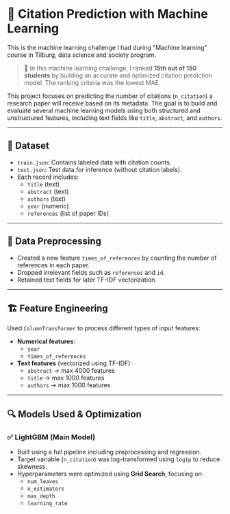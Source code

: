 # 📘 Citation Prediction with Machine Learning
This is the machine learning challenge I had during "Machine learning" course in Tilburg, data science and society program.
> 🎉 In this machine learning challenge, I ranked **15th out of 150 students** by building an accurate and optimized citation prediction model. The ranking criteria was the lowest MAE.

This project focuses on predicting the number of citations (`n_citation`) a research paper will receive based on its metadata. The goal is to build and evaluate several machine learning models using both structured and unstructured features, including text fields like `title`, `abstract`, and `authors`.

---

## 📂 Dataset

- `train.json`: Contains labeled data with citation counts.
- `test.json`: Test data for inference (without citation labels).
- Each record includes:
  - `title` (text)
  - `abstract` (text)
  - `authors` (text)
  - `year` (numeric)
  - `references` (list of paper IDs)

---

## 🧹 Data Preprocessing

- Created a new feature `times_of_references` by counting the number of references in each paper.
- Dropped irrelevant fields such as `references` and `id`.
- Retained text fields for later TF-IDF vectorization.

---

## 🏗️ Feature Engineering

Used `ColumnTransformer` to process different types of input features:

- **Numerical features**:
  - `year`
  - `times_of_references`
- **Text features** (vectorized using TF-IDF):
  - `abstract` → max 4000 features
  - `title` → max 1000 features
  - `authors` → max 1000 features

---

## 🔍 Models Used & Optimization

### ✅ LightGBM (Main Model)

- Built using a full pipeline including preprocessing and regression.
- Target variable (`n_citation`) was log-transformed using `log1p` to reduce skewness.
- Hyperparameters were optimized using **Grid Search**, focusing on:
  - `num_leaves`
  - `n_estimators`
  - `max_depth`
  - `learning_rate`

